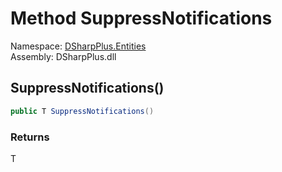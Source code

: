 # Method SuppressNotifications

Namespace: [DSharpPlus.Entities](DSharpPlus.Entities.md)  
Assembly: DSharpPlus.dll

## <a id="DSharpPlus_Entities_BaseDiscordMessageBuilder_1_SuppressNotifications"></a>SuppressNotifications\(\)

```csharp
public T SuppressNotifications()
```

### Returns

T

